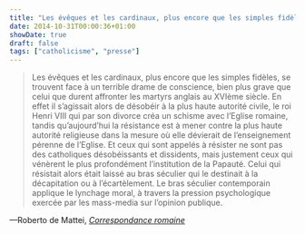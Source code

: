 ```yaml
---
title: "Les évêques et les cardinaux, plus encore que les simples fidèles, se trouvent face à un terrible drame de conscience"
date: 2014-10-31T00:00:36+01:00
showDate: true
draft: false
tags: ["catholicisme", "presse"]
---
```


>Les évêques et les cardinaux, plus encore que les simples fidèles, se trouvent face à un terrible drame de conscience, bien plus grave que celui que durent affronter les martyrs anglais au XVIème siècle. En effet il s’agissait alors de désobéir à la plus haute autorité civile, le roi Henri VIII qui par son divorce créa un schisme avec l’Eglise romaine, tandis qu’aujourd’hui la résistance est à mener contre la plus haute autorité religieuse dans la mesure où elle dévierait de l’enseignement pérenne de l’Eglise. Et ceux qui sont appelés à résister ne sont pas des catholiques désobéissants et dissidents, mais justement ceux qui vénèrent le plus profondément l’institution de la Papauté. Celui qui résistait alors était laissé au bras séculier qui le destinait à la décapitation ou à l’écartèlement. Le bras séculier contemporain applique le lynchage moral, à travers la pression psychologique exercée par les mass-media sur l’opinion publique.

—Roberto de Mattei, [_Correspondance romaine_](http://tradinews.blogspot.com/2014/10/roberto-de-mattei-correspondance.html?utm_source=feedburner&utm_medium=twitter&utm_campaign=Feed%3A+Tradinews+%28TradiNews%29)